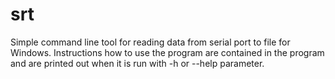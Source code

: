 # srt
Simple command line tool for reading data from serial port to file for Windows.
Instructions how to use the program are contained in the program and are printed out when it is run with -h or --help parameter.
